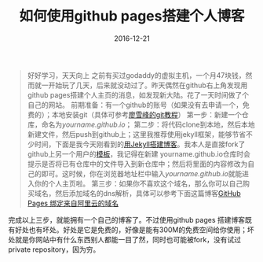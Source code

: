 ﻿---
layout: post
title: 如何使用github pages搭建个人博客
date: 2016-12-21
categories: blog
tags: [教程,网站]
---

> 好好学习，天天向上
之前有买过godaddy的虚拟主机，一个月47块钱，然而就一开始玩了几天，后来就没动过了。昨天偶然在github右上角发现用github pages搭建个人主页的消息，如发现新大陆。花了一天时间做了个自己的网站。
前期准备：有一个github的账号（如果没有去申请一个，免费的）；本地安装git（具体可参考[廖雪峰的git教程](http://www.liaoxuefeng.com/wiki/0013739516305929606dd18361248578c67b8067c8c017b000)）
第一步：新建一个仓库，命名为*yourname.github.io*；
第二步：将代码clone到本地，然后本地新建文件，然后push到github上；这里我推荐使用jekyll框架，能够节省不少时间，下面是我今天刚看到的[用Jekyll搭建博客](https://zryfish.github.io/jekyll/others/2015/05/18/jekyll-how-to/)。我本人是直接fork了github上另一个用户的[模板](https://github.com/cnfeat/blog.io)，我记得在新建 yourname.github.io仓库时会提示是否将已有仓库中的文件导入到新仓库中；然后将里面的内容修改为自己的即可。这时候，你在浏览器地址栏中输入*yourname.github.io*就能进入你的个人主页啦。
第三步：如果你不喜欢这个域名，那么你可以自己购买域名，然后添加域名的dns解析，具体可以参考下面这篇博客[GitHub Pages 绑定来自阿里云的域名](http://quantumman.me/blog/setting-up-a-domain-with-gitHub-pages.html)

完成以上三步，就能拥有一个自己的博客了。不过使用github pages 搭建博客既有好处也有坏处。好处是它是免费的，好像是能有300M的免费空间给你使用；坏处就是你网站中有什么东西别人都能一目了然，同时也可能被fork，没有试过private repository，因为穷。

